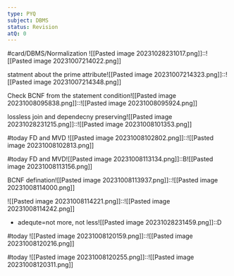 ```yaml
---
type: PYQ
subject: DBMS
status: Revision
atQ: 0
---
```

#card/DBMS/Normalization 
![[Pasted image 20231028231017.png]]::![[Pasted image 20231007214022.png]] <!--SR:!2023-12-18,37,290-->


statment about the prime attribute![[Pasted image 20231007214323.png]]::![[Pasted image 20231007214348.png]] <!--SR:!2024-01-22,51,290-->


Check BCNF from the statement condition![[Pasted image 20231008095838.png]]::![[Pasted image 20231008095924.png]] <!--SR:!2024-02-02,62,270-->


lossless join and dependecny preserving![[Pasted image 20231028231215.png]]::![[Pasted image 20231008101353.png]] <!--SR:!2024-04-24,132,310-->


#today FD and MVD ![[Pasted image 20231008102802.png]]::![[Pasted image 20231008102813.png]]


#today FD and MVD![[Pasted image 20231008113134.png]]::B![[Pasted image 20231008113156.png]]


BCNF defination![[Pasted image 20231008113937.png]]::![[Pasted image 20231008114000.png]] <!--SR:!2024-03-10,93,290-->


![[Pasted image 20231008114221.png]]::![[Pasted image 20231008114242.png]] <!--SR:!2024-03-05,74,290-->


- adequte=not more, not less![[Pasted image 20231028231459.png]]::D <!--SR:!2024-01-04,33,276-->

#today ![[Pasted image 20231008120159.png]]::![[Pasted image 20231008120216.png]] <!--SR:!2023-11-11,1,231-->

#today ![[Pasted image 20231008120255.png]]::![[Pasted image 20231008120311.png]] <!--SR:!2023-11-02,3,250-->

